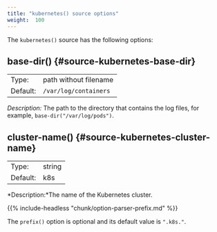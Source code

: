 ```yaml
---
title: "kubernetes() source options"
weight:  100
---
```

<!-- DISCLAIMER: This file is based on the syslog-ng Open Source Edition documentation https://github.com/balabit/syslog-ng-ose-guides/commit/2f4a52ee61d1ea9ad27cb4f3168b95408fddfdf2 and is used under the terms of The syslog-ng Open Source Edition Documentation License. The file has been modified by Axoflow. -->

The `kubernetes()` source has the following options:


## base-dir() {#source-kubernetes-base-dir}

|          |                         |
| -------- | ----------------------- |
| Type:    | path without filename   |
| Default: | `/var/log/containers` |

*Description:* The path to the directory that contains the log files, for example, `base-dir("/var/log/pods")`.



## cluster-name() {#source-kubernetes-cluster-name}

|          |        |
| -------- | ------ |
| Type:    | string |
| Default: | k8s    |

*Description:*The name of the Kubernetes cluster.



{{% include-headless "chunk/option-parser-prefix.md" %}}

The `prefix()` option is optional and its default value is `".k8s."`.

